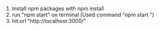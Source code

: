 1. Install npm packages with npm install
2. run "npm start" on terminal (Used command "npm start ")
3. hit url "http://localhost:3000/"
